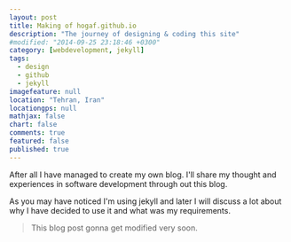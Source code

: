 ```yaml
---
layout: post
title: Making of hogaf.github.io
description: "The journey of designing & coding this site"
#modified: "2014-09-25 23:18:46 +0300"
category: [webdevelopment, jekyll]
tags: 
  - design
  - github
  - jekyll
imagefeature: null
location: "Tehran, Iran"
locationgps: null
mathjax: false
chart: false
comments: true
featured: false
published: true
---
```


After all I have managed to create my own blog. I'll share my thought and experiences in software development
through out this blog.

As you may have noticed I'm using jekyll and later I will discuss a lot about why 
I have decided to use it and what was my requirements. 

>This blog post gonna get modified very soon.